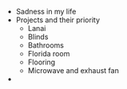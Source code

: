- Sadness in my life
- Projects and their priority
	- Lanai
	- Blinds
	- Bathrooms
	- Florida room
	- Flooring
	- Microwave and exhaust fan
-